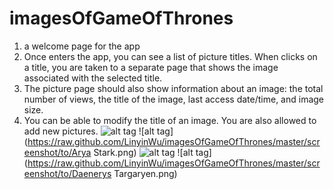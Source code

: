 # imagesOfGameOfThrones
1. a welcome page for the app
2. Once enters the app, you can see a list of picture titles. When clicks on a title, you are taken to a separate page that shows the image associated with the selected title.
3. The picture page should also show information about an image: the total number of views, the title of the image, last access date/time, and image size.
4. You can be able to modify the title of an image. You are also allowed to add new pictures.
![alt tag](https://raw.github.com/LinyinWu/imagesOfGameOfThrones/master/screenshot/to/Menu.png)
![alt tag](https://raw.github.com/LinyinWu/imagesOfGameOfThrones/master/screenshot/to/Arya Stark.png)
![alt tag](https://raw.github.com/LinyinWu/imagesOfGameOfThrones/master/screenshot/to/Ygritte.png)
![alt tag](https://raw.github.com/LinyinWu/imagesOfGameOfThrones/master/screenshot/to/Daenerys Targaryen.png)

